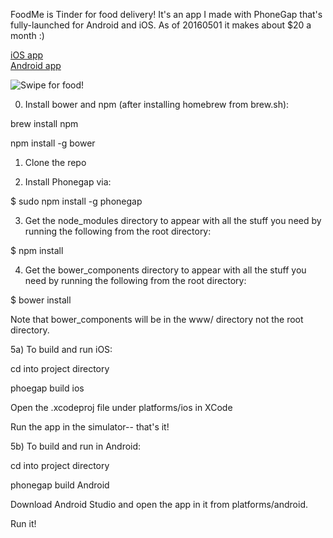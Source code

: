 FoodMe is Tinder for food delivery! It's an app I made with PhoneGap that's fully-launched for Android and iOS. As of 20160501 it makes about $20 a month :)  
  
[iOS app](https://itunes.apple.com/us/app/foodme-swipe-for-food-delivery/id1035175486?mt=8)  
[Android app](https://play.google.com/store/apps/details?id=io.foodme&hl=en)  
  
![Swipe for food!](https://lh3.googleusercontent.com/B19wHjONbvwAmKUd85Ep9FQKBUQXjIzUD0y1IEgS7Y57XPtTrqMxLVwZzwiPaZEwbQ=h900-rw)
  
0) Install bower and npm (after installing homebrew from brew.sh):

brew install npm

npm install -g bower


1) Clone the repo

2) Install Phonegap via:

$ sudo npm install -g phonegap

3) Get the node_modules directory to appear with all the stuff you need by running the following from the root directory:

$ npm install

4) Get the bower_components directory to appear with all the stuff you need by running the following from the root directory:

$ bower install

Note that bower_components will be in the www/ directory not the root directory.

5a) To build and run iOS:

cd into project directory

phoegap build ios

Open the .xcodeproj file under platforms/ios in XCode

Run the app in the simulator-- that's it!


5b) To build and run in Android:

cd into project directory

phonegap build Android

Download Android Studio and open the app in it from platforms/android.

Run it!

